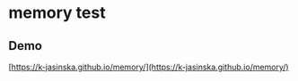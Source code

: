 # memory test

## Demo

[https://k-jasinska.github.io/memory/](https://k-jasinska.github.io/memory/)
